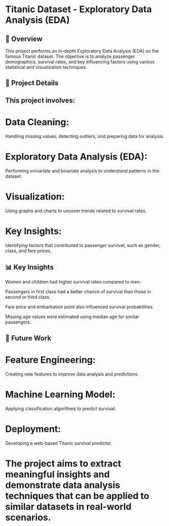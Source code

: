 # Titanic Dataset - Exploratory Data Analysis (EDA)

## 📌 Overview

This project performs an in-depth Exploratory Data Analysis (EDA) on the famous Titanic dataset. The objective is to analyze passenger demographics, survival rates, and key influencing factors using various statistical and visualization techniques.

## 📌 Project Details

## This project involves:

# Data Cleaning: 
Handling missing values, detecting outliers, and preparing data for analysis.

# Exploratory Data Analysis (EDA): 
Performing univariate and bivariate analysis to understand patterns in the dataset.

# Visualization: 
Using graphs and charts to uncover trends related to survival rates.

# Key Insights:
Identifying factors that contributed to passenger survival, such as gender, class, and fare prices.

## 📊 Key Insights

Women and children had higher survival rates compared to men.

Passengers in first class had a better chance of survival than those in second or third class.

Fare price and embarkation point also influenced survival probabilities.

Missing age values were estimated using median age for similar passengers.

## 🚀 Future Work

# Feature Engineering:
Creating new features to improve data analysis and predictions.

# Machine Learning Model:
Applying classification algorithms to predict survival.

# Deployment:
Developing a web-based Titanic survival predictor.

# The project aims to extract meaningful insights and demonstrate data analysis techniques that can be applied to similar datasets in real-world scenarios.
